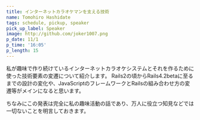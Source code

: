 ```yaml
---
title: インターネットカラオケマンを支える技術
name: Tomohiro Hashidate
tags: schedule, pickup, speaker
pick_up_label: Speaker
image: http://github.com/joker1007.png
p_date: 11/1
p_time: '16:05'
p_length: 15
---
```


私が趣味で作り続けているインターネットカラオケシステムとそれを作るために使った技術要素の変遷について紹介します。
Rails2の頃からRails4.2betaに至るまでの設計の変化や、JavaScriptのフレームワークとRailsの組み合わせ方の変遷等がメインになると思います。

ちなみにこの発表は完全に私の趣味活動の話であり、万人に役立つ知見などでは一切ないことを明言しておきます。
